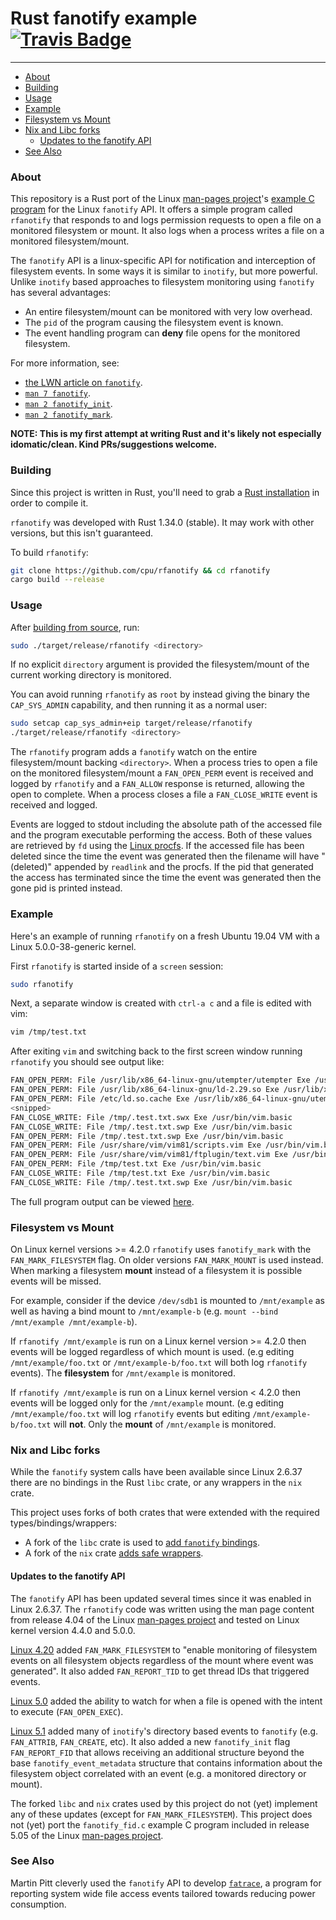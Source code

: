 # Rust fanotify example &emsp; [![Travis Badge]][Travis CI]

[Travis Badge]: https://img.shields.io/travis/com/cpu/rfanotify
[Travis CI]: https://travis-ci.com/cpu/rfanotify

---

* [About](#About)
* [Building](#Building)
* [Usage](#Usage)
* [Example](#Example)
* [Filesystem vs Mount](#Filesystem-vs-Mount)
* [Nix and Libc forks](#Nix-and-Libc-forks)
  * [Updates to the fanotify API](#Updates-to-the-fanotify-API)
* [See Also](#See-Also)

### About

This repository is a Rust port of the Linux [man-pages project]'s [example
C program][fanotify-example] for the Linux `fanotify` API. It offers a simple
program called `rfanotify` that responds to and logs permission requests to
open a file on a monitored filesystem or mount. It also logs when a process
writes a file on a monitored filesystem/mount.

The `fanotify` API is a linux-specific API for notification and interception of
filesystem events. In some ways it is similar to `inotify`, but more powerful.
Unlike `inotify` based approaches to filesystem monitoring using `fanotify` has
several advantages:

* An entire filesystem/mount can be monitored with very low overhead.
* The `pid` of the program causing the filesystem event is known.
* The event handling program can **deny** file opens for the monitored
  filesystem.

For more information, see:

* [the LWN article on `fanotify`][LWN-Article].
* [`man 7 fanotify`][man-fanotify].
* [`man 2 fanotify_init`][man-fanotify_init].
* [`man 2 fanotify_mark`][man-fanotify_mark].

**NOTE: This is my first attempt at writing Rust and it's likely not especially idomatic/clean. Kind PRs/suggestions welcome.**

[man-pages project]: https://www.kernel.org/doc/man-pages/
[fanotify-example]: https://gist.github.com/cpu/b68e7bbdf60619c1cdf1ebc27b1e4ae5
[LWN-Article]: https://lwn.net/Articles/339399/
[man-fanotify]: http://man7.org/linux/man-pages/man7/fanotify.7.html
[man-fanotify_init]: http://man7.org/linux/man-pages/man2/fanotify_init.2.html
[man-fanotify_mark]: http://man7.org/linux/man-pages/man2/fanotify_mark.2.h

### Building

Since this project is written in Rust, you'll need to grab a [Rust
installation] in order to compile it.

`rfanotify` was developed with Rust 1.34.0 (stable). It may work with other
versions, but this isn't guaranteed.

To build `rfanotify`:

```bash
git clone https://github.com/cpu/rfanotify && cd rfanotify
cargo build --release
```

[Rust installation]: https://www.rust-lang.org/learn/get-started

### Usage

After [building from source](#Building), run:

```bash
sudo ./target/release/rfanotify <directory>
```

If no explicit `directory` argument is provided the filesystem/mount of the
current working directory is monitored.

You can avoid running `rfanotify` as `root` by instead giving the binary
the `CAP_SYS_ADMIN` capability, and then running it as a normal user:

```bash
sudo setcap cap_sys_admin+eip target/release/rfanotify
./target/release/rfanotify <directory>
```

The `rfanotify` program adds a `fanotify` watch on the entire filesystem/mount
backing `<directory>`. When a process tries to open a file on the monitored
filesystem/mount a `FAN_OPEN_PERM` event is received and logged by `rfanotify`
and a `FAN_ALLOW` response is returned, allowing the open to complete. When a
process closes a file a `FAN_CLOSE_WRITE` event is received and logged.

Events are logged to stdout including the absolute path of the accessed file
and the program executable performing the access. Both of these values are
retrieved by `fd` using the [Linux procfs][procfs]. If the accessed file has
been deleted since the time the event was generated then the filename will have
"(deleted)" appended by `readlink` and the procfs. If the pid that generated
the access has terminated since the time the event was generated then the
gone pid is printed instead.

[procfs]: http://man7.org/linux/man-pages/man5/proc.5.html

### Example

Here's an example of running `rfanotify` on a fresh Ubuntu 19.04 VM with a Linux
5.0.0-38-generic kernel.

First `rfanotify` is started inside of a `screen` session:

```bash
sudo rfanotify
```

Next, a separate window is created with `ctrl-a c` and a file is edited with vim:

```bash
vim /tmp/test.txt
```

After exiting `vim` and switching back to the first screen window running
`rfanotify` you should see output like:

```bash
FAN_OPEN_PERM: File /usr/lib/x86_64-linux-gnu/utempter/utempter Exe /usr/bin/screen
FAN_OPEN_PERM: File /usr/lib/x86_64-linux-gnu/ld-2.29.so Exe /usr/lib/x86_64-linux-gnu/utempter/utempter
FAN_OPEN_PERM: File /etc/ld.so.cache Exe /usr/lib/x86_64-linux-gnu/utempter/utempter
<snipped>
FAN_CLOSE_WRITE: File /tmp/.test.txt.swx Exe /usr/bin/vim.basic
FAN_CLOSE_WRITE: File /tmp/.test.txt.swp Exe /usr/bin/vim.basic
FAN_OPEN_PERM: File /tmp/.test.txt.swp Exe /usr/bin/vim.basic
FAN_OPEN_PERM: File /usr/share/vim/vim81/scripts.vim Exe /usr/bin/vim.basic
FAN_OPEN_PERM: File /usr/share/vim/vim81/ftplugin/text.vim Exe /usr/bin/vim.basic
FAN_OPEN_PERM: File /tmp/test.txt Exe /usr/bin/vim.basic
FAN_CLOSE_WRITE: File /tmp/test.txt Exe /usr/bin/vim.basic
FAN_CLOSE_WRITE: File /tmp/.test.txt.swp Exe /usr/bin/vim.basic
```

The full program output can be viewed [here][example-output].

[example-output]: https://github.com/cpu/rfanotify/blob/master/rfanotify.eg.output.txt

### Filesystem vs Mount

On Linux kernel versions >= 4.2.0 `rfanotify` uses `fanotify_mark` with the
`FAN_MARK_FILESYSTEM` flag. On older versions `FAN_MARK_MOUNT` is used instead.
When marking a filesystem **mount** instead of a filesystem it is possible
events will be missed.

For example, consider if the device `/dev/sdb1` is mounted to `/mnt/example` as well as having a bind mount to `/mnt/example-b` (e.g. `mount --bind /mnt/example /mnt/example-b`).

If `rfanotify /mnt/example` is run on a Linux kernel version >= 4.2.0 then events will be logged regardless of which mount is used. (e.g editing `/mnt/example/foo.txt` or `/mnt/example-b/foo.txt` will both log `rfanotify` events). The **filesystem** for `/mnt/example` is monitored.

If `rfanotify /mnt/example` is run on a Linux kernel version < 4.2.0 then events will be logged only for the `/mnt/example` mount. (e.g editing `/mnt/example/foo.txt` will log `rfanotify` events but editing `/mnt/example-b/foo.txt` will **not**. Only the **mount** of `/mnt/example` is monitored.

### Nix and Libc forks

While the `fanotify` system calls have been available since Linux 2.6.37 there
are no bindings in the Rust `libc` crate, or any wrappers in the `nix` crate.

This project uses forks of both crates that were extended with the required
types/bindings/wrappers:

* A fork of the `libc` crate is used to [add `fanotify` bindings][libc-fanotify].
* A fork of the `nix` crate [adds safe wrappers][nix-fanotify].

[libc-fanotify]: https://github.com/cpu/libc/commit/dd40a0c5b524f4ac508938ac73ff6e32c1fac773
[nix-fanotify]: https://github.com/cpu/nix/commit/ef208738c90ecf0c557129ec7361c64ac9bcaa11

#### Updates to the fanotify API

The `fanotify` API has been updated several times since it was enabled in Linux
2.6.37. The `rfanotify` code was written using the man page content from
release 4.04 of the Linux [man-pages project] and tested on Linux kernel version
4.4.0 and 5.0.0.

[Linux 4.20] added `FAN_MARK_FILESYSTEM` to "enable monitoring of filesystem
events on all filesystem objects regardless of the mount where event was
generated". It also added `FAN_REPORT_TID` to get thread IDs that triggered
events.

[Linux 5.0] added the ability to watch for when a file is opened with the intent
to execute (`FAN_OPEN_EXEC`).

[Linux 5.1] added many of `inotify`'s directory based events to `fanotify`
(e.g. `FAN_ATTRIB`, `FAN_CREATE`, etc). It also added a new `fanotify_init`
flag `FAN_REPORT_FID` that allows receiving an additional structure beyond the
base `fanotify_event_metadata` structure that contains information about the
filesystem object correlated with an event (e.g. a monitored directory or
mount).

The forked `libc` and `nix` crates used by this project do not (yet) implement
any of these updates (except for `FAN_MARK_FILESYSTEM`). This project does not
(yet) port the `fanotify_fid.c` example C program included in release 5.05 of
the Linux [man-pages project].

[Linux 4.20]: https://kernelnewbies.org/Linux_4.20#Core_.28various.29
[Linux 5.0]: https://kernelnewbies.org/Linux_5.0#Core_.28various.29
[Linux 5.1]: https://kernelnewbies.org/Linux_5.1#Improved_fanotify_for_better_file_system_monitorization

### See Also

Martin Pitt cleverly used the `fanotify` API to develop [`fatrace`][fatrace], a
program for reporting system wide file access events tailored towards reducing
power consumption.

[fatrace]: https://piware.de/2012/02/fatrace-report-system-wide-file-access-events/
